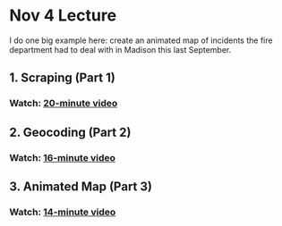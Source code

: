 # Nov 4 Lecture

I do one big example here: create an animated map of incidents the
fire department had to deal with in Madison this last September.

## 1. Scraping (Part 1)

### Watch: [20-minute video](https://youtu.be/n-f_s4yGDd8)

## 2. Geocoding (Part 2)

### Watch: [16-minute video](https://youtu.be/FZzgxZcHQ64)

## 3. Animated Map (Part 3)

### Watch: [14-minute video](https://youtu.be/7s4b2WQo5Fw)
